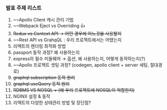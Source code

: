 ### 발표 주제 리스트

1. ~~Apollo Client 캐시 관리 기법
2. ~~Webpack Eject vs Overriding :+1:
3. ~~Redux vs Context API &rarr; 어떤 경우에 어느것을 사용할지~~
4. ~~Rest API vs GrahqQL : 우리 프로젝트에서는 어땠는지
5. 리액트의 렌더링 최적화 방법
6. passport 동작 과정? 왜 사용하는지
7. express의 필수 미들웨어 &rarr; 옵션, 왜 사용하는지, 어떻게 동작하는지(?)
8. ~~Apollo 프로젝트 셋팅 과정? (codegen, apollo client + server 세팅, 절대경로)
9. ~~graphql subscription 동작 원리~~
10. ~~graphql useQuery 동작 원리~~
11. ~~RDBMS VS NOSQL + (왜 우리 프로젝트에 NOSQL이 적합한지)~~
12. NGINX 설정 & 동작
13. 리액트의 다양한 상태관리 방법 및 장단점?
